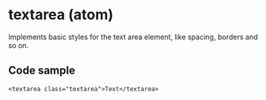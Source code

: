 # textarea (atom)

Implements basic styles for the text area element, like spacing, borders and so on.

## Code sample

```
<textarea class="textarea">Text</textarea>
```
